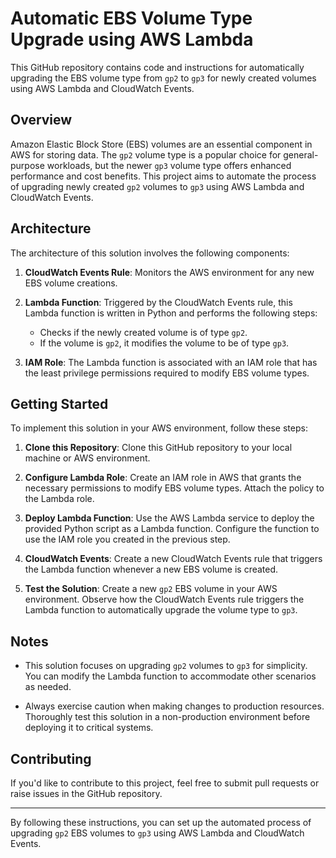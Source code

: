 # Automatic EBS Volume Type Upgrade using AWS Lambda

This GitHub repository contains code and instructions for automatically upgrading the EBS volume type from `gp2` to `gp3` for newly created volumes using AWS Lambda and CloudWatch Events.

## Overview

Amazon Elastic Block Store (EBS) volumes are an essential component in AWS for storing data. The `gp2` volume type is a popular choice for general-purpose workloads, but the newer `gp3` volume type offers enhanced performance and cost benefits. This project aims to automate the process of upgrading newly created `gp2` volumes to `gp3` using AWS Lambda and CloudWatch Events.

## Architecture

The architecture of this solution involves the following components:

1. **CloudWatch Events Rule**: Monitors the AWS environment for any new EBS volume creations.

2. **Lambda Function**: Triggered by the CloudWatch Events rule, this Lambda function is written in Python and performs the following steps:
   - Checks if the newly created volume is of type `gp2`.
   - If the volume is `gp2`, it modifies the volume to be of type `gp3`.

3. **IAM Role**: The Lambda function is associated with an IAM role that has the least privilege permissions required to modify EBS volume types.

## Getting Started

To implement this solution in your AWS environment, follow these steps:

1. **Clone this Repository**: Clone this GitHub repository to your local machine or AWS environment.

2. **Configure Lambda Role**: Create an IAM role in AWS that grants the necessary permissions to modify EBS volume types. Attach the policy to the Lambda role.

3. **Deploy Lambda Function**: Use the AWS Lambda service to deploy the provided Python script as a Lambda function. Configure the function to use the IAM role you created in the previous step.

4. **CloudWatch Events**: Create a new CloudWatch Events rule that triggers the Lambda function whenever a new EBS volume is created.

5. **Test the Solution**: Create a new `gp2` EBS volume in your AWS environment. Observe how the CloudWatch Events rule triggers the Lambda function to automatically upgrade the volume type to `gp3`.

## Notes

- This solution focuses on upgrading `gp2` volumes to `gp3` for simplicity. You can modify the Lambda function to accommodate other scenarios as needed.

- Always exercise caution when making changes to production resources. Thoroughly test this solution in a non-production environment before deploying it to critical systems.

## Contributing

If you'd like to contribute to this project, feel free to submit pull requests or raise issues in the GitHub repository.

---

By following these instructions, you can set up the automated process of upgrading `gp2` EBS volumes to `gp3` using AWS Lambda and CloudWatch Events.


